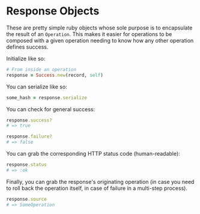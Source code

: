 # Response Objects

These are pretty simple ruby objects whose sole purpose is to encapsulate the
result of an `Operation`. This makes it easier for operations to be composed
with a given operation needing to know how any other operation defines success.

Initialize like so:

```ruby
# From inside an operation
response = Success.new(record, self)
```

You can serialize like so:

```ruby
some_hash = response.serialize
```

You can check for general success:

```ruby
response.success?
# => true

response.failure?
# => false
```

You can grab the corresponding HTTP status code (human-readable):

```ruby
response.status
# => :ok
```

Finally, you can grab the response's originating operation (in case you need to
roll back the operation itself, in case of failure in a multi-step process).

```ruby
response.source
# => SomeOperation
```
